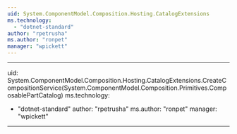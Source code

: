 ```yaml
---
uid: System.ComponentModel.Composition.Hosting.CatalogExtensions
ms.technology: 
  - "dotnet-standard"
author: "rpetrusha"
ms.author: "ronpet"
manager: "wpickett"
---
```


---
uid: System.ComponentModel.Composition.Hosting.CatalogExtensions.CreateCompositionService(System.ComponentModel.Composition.Primitives.ComposablePartCatalog)
ms.technology: 
  - "dotnet-standard"
author: "rpetrusha"
ms.author: "ronpet"
manager: "wpickett"
---
